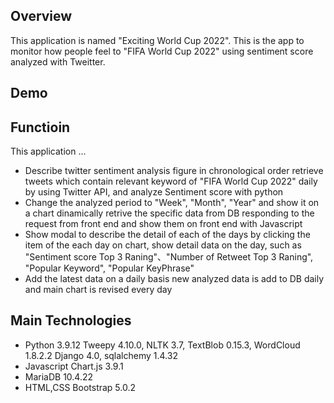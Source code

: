 ## Overview
This application is named "Exciting World Cup 2022". 
This is the app to monitor how people feel to "FIFA World Cup 2022" using sentiment score analyzed with Tweitter.

## Demo

## Functioin
This application ...
- Describe twitter sentiment analysis figure in chronological order
    retrieve tweets which contain relevant keyword of "FIFA World Cup 2022" daily by using Twitter API, and analyze Sentiment score with python
- Change the analyzed period to "Week", "Month", "Year" and show it on a chart dinamically 
    retrive the specific data from DB responding to the request from front end and show them on front end with Javascript
- Show modal to describe the detail of each of the days
    by clicking the item of the each day on chart, show detail data on the day, such as "Sentiment score Top 3 Raning"、"Number of Retweet Top 3 Raning", "Popular Keyword", "Popular KeyPhrase"
- Add the latest data on a daily basis
    new analyzed data is add to DB daily and main chart is revised every day

## Main Technologies
- Python 3.9.12 
    Tweepy 4.10.0, NLTK 3.7, TextBlob 0.15.3, WordCloud 1.8.2.2
    Django 4.0, sqlalchemy 1.4.32
- Javascript
    Chart.js 3.9.1
- MariaDB 10.4.22
- HTML,CSS
    Bootstrap 5.0.2


